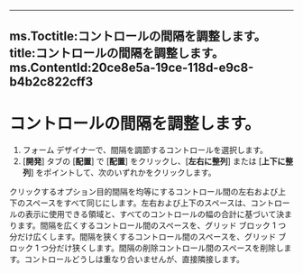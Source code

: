 

---
ms.Toctitle:コントロールの間隔を調整します。
title:コントロールの間隔を調整します。
ms.ContentId:20ce8e5a-19ce-118d-e9c8-b4b2c822cff3
---
# コントロールの間隔を調整します。





1. フォーム デザイナーで、間隔を調節するコントロールを選択します。
2. [**開発**] タブの [**配置**] で [**配置**] をクリックし、[**左右に整列**] または [**上下に整列**] をポイントして、次のいずれかをクリックします。 


クリックするオプション目的間隔を均等にするコントロール間の左右および上下のスペースをすべて同じにします。左右および上下のスペースは、コントロールの表示に使用できる領域と、すべてのコントロールの幅の合計に基づいて決まります。間隔を広くするコントロール間のスペースを、グリッド ブロック 1 つ分だけ広くします。間隔を狭くするコントロール間のスペースを、グリッド ブロック 1 つ分だけ狭くします。間隔の削除コントロール間のスペースを削除します。コントロールどうしは重なり合いませんが、直接隣接します。


